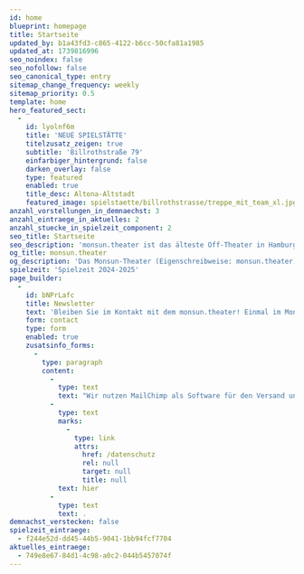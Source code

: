 ```yaml
---
id: home
blueprint: homepage
title: Startseite
updated_by: b1a43fd3-c865-4122-b6cc-50cfa81a1985
updated_at: 1739816996
seo_noindex: false
seo_nofollow: false
seo_canonical_type: entry
sitemap_change_frequency: weekly
sitemap_priority: 0.5
template: home
hero_featured_sect:
  -
    id: lyolnf6m
    title: 'NEUE SPIELSTÄTTE'
    titelzusatz_zeigen: true
    subtitle: 'Billrothstraße 79'
    einfarbiger_hintergrund: false
    darken_overlay: false
    type: featured
    enabled: true
    title_desc: Altona-Altstadt
    featured_image: spielstaette/billrothstrasse/treppe_mit_team_xl.jpg
anzahl_vorstellungen_in_demnaechst: 3
anzahl_eintraege_in_aktuelles: 2
anzahl_stuecke_in_spielzeit_component: 2
seo_title: Startseite
seo_description: 'monsun.theater ist das älteste Off-Theater in Hamburg, besteht seit 1980 und befindet sich im Stadtteil Altona.'
og_title: monsun.theater
og_description: 'Das Monsun-Theater (Eigenschreibweise: monsun.theater) ist das älteste Off-Theater in Hamburg und besteht seit 1980. Es befindet sich im Stadtteil Altona.'
spielzeit: 'Spielzeit 2024-2025'
page_builder:
  -
    id: bNPrLafc
    title: Newsletter
    text: 'Bleiben Sie im Kontakt mit dem monsun.theater! Einmal im Monat aktuelle Informationen zu unseren Veranstaltungen: Premieren, Festivals, Extra-Events und ein Blick hinter die Kulissen.'
    form: contact
    type: form
    enabled: true
    zusatsinfo_forms:
      -
        type: paragraph
        content:
          -
            type: text
            text: "Wir nutzen MailChimp als Software für den Versand unseres Newsletter. Nach Bestätigen des Buttons \"SENDEN\" erhalten Sie innerhalb weniger Minuten eine E-Mail mit einem Bestätigungslink, um Ihre Anmeldung abzuschließen. Sie willigen hiermit in die Verarbeitung Ihrer Daten zu diesem Zweck ein. Ihre Daten werden nur zu diesem Zweck verwendet und nicht an Dritte weitergegeben. Sie können den Newsletter jederzeit wieder durch einen Klick auf das entsprechende Feld am Ende des Newsletters abbestellen. Ihre E-Maildaten werden dann automatisch aus dem Verteiler ausgetragen. Hinweise zum Datenschutz finden Sie\_"
          -
            type: text
            marks:
              -
                type: link
                attrs:
                  href: /datenschutz
                  rel: null
                  target: null
                  title: null
            text: hier
          -
            type: text
            text: .
demnachst_verstecken: false
spielzeit_eintraege:
  - f244e52d-dd45-44b5-9041-1bb94fcf7704
aktuelles_eintraege:
  - 749e8e67-84d1-4c98-a0c2-044b5457074f
---
```

